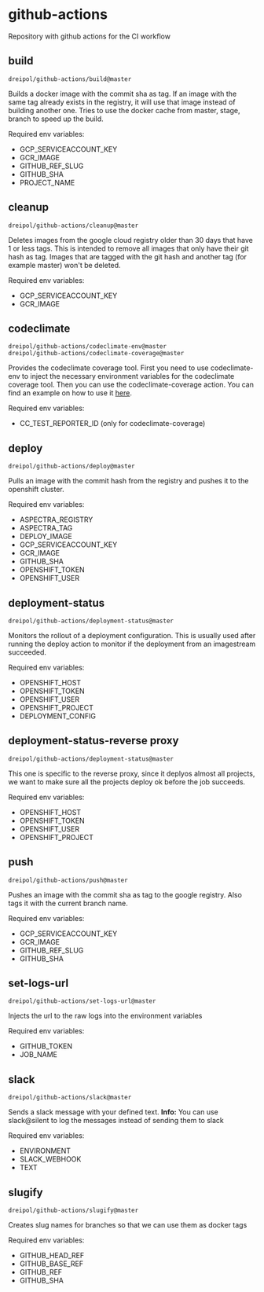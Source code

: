# github-actions

Repository with github actions for the CI workflow


## build
```
dreipol/github-actions/build@master
```
Builds a docker image with the commit sha as tag.
If an image with the same tag already exists in the registry, it will use that image instead of building
another one. Tries to use the docker cache from master, stage, branch to speed up the build.

Required env variables:
* GCP_SERVICEACCOUNT_KEY
* GCR_IMAGE
* GITHUB_REF_SLUG
* GITHUB_SHA   
* PROJECT_NAME

## cleanup
```
dreipol/github-actions/cleanup@master
```
Deletes images from the google cloud registry older than 30 days that have 1 or less tags.
This is intended to remove all images that only have their git hash as tag.
Images that are tagged with the git hash and another tag (for example master) won't be deleted.

Required env variables:
* GCP_SERVICEACCOUNT_KEY
* GCR_IMAGE

## codeclimate
```
dreipol/github-actions/codeclimate-env@master
dreipol/github-actions/codeclimate-coverage@master
```
Provides the codeclimate coverage tool. First you need to use codeclimate-env to inject the necessary
environment variables for the codeclimate coverage tool.
Then you can use the codeclimate-coverage action.
You can find an example on how to use it [here](https://github.com/dreipol/bertschi-driver-server/blob/38fc56a50d8ce1d27a2e9814c845859658d77a32/.github/workflows/ci.yml#L49).

Required env variables:
* CC_TEST_REPORTER_ID (only for codeclimate-coverage)

## deploy
```
dreipol/github-actions/deploy@master
```
Pulls an image with the commit hash from the registry and pushes it to the openshift cluster.

Required env variables:
* ASPECTRA_REGISTRY
* ASPECTRA_TAG
* DEPLOY_IMAGE
* GCP_SERVICEACCOUNT_KEY
* GCR_IMAGE
* GITHUB_SHA   
* OPENSHIFT_TOKEN
* OPENSHIFT_USER


## deployment-status
```
dreipol/github-actions/deployment-status@master
```
Monitors the rollout of a deployment configuration. This is usually used after running the deploy action
to monitor if the deployment from an imagestream succeeded.

Required env variables:
* OPENSHIFT_HOST
* OPENSHIFT_TOKEN
* OPENSHIFT_USER
* OPENSHIFT_PROJECT
* DEPLOYMENT_CONFIG

## deployment-status-reverse proxy
```
dreipol/github-actions/deployment-status@master
```
This one is specific to the reverse proxy, since it deplyos almost all projects, we want to make sure all the
projects deploy ok before the job succeeds.

Required env variables:
* OPENSHIFT_HOST
* OPENSHIFT_TOKEN
* OPENSHIFT_USER
* OPENSHIFT_PROJECT

## push
```
dreipol/github-actions/push@master
```
Pushes an image with the commit sha as tag to the google registry. 
Also tags it with the current branch name.

Required env variables:
* GCP_SERVICEACCOUNT_KEY
* GCR_IMAGE
* GITHUB_REF_SLUG
* GITHUB_SHA   

## set-logs-url
```
dreipol/github-actions/set-logs-url@master
```
Injects the url to the raw logs into the environment variables

Required env variables:
* GITHUB_TOKEN
* JOB_NAME  


## slack
```
dreipol/github-actions/slack@master
```
Sends a slack message with your defined text.
**Info:** You can use slack@silent to log the messages instead of sending them to slack

Required env variables:
* ENVIRONMENT
* SLACK_WEBHOOK
* TEXT

## slugify
```
dreipol/github-actions/slugify@master
```
Creates slug names for branches so that we can use them as docker tags

Required env variables:
* GITHUB_HEAD_REF
* GITHUB_BASE_REF
* GITHUB_REF
* GITHUB_SHA